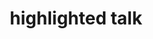 ---
  title: "highlighted talk"
  desc: "Lorem ipsum dolor sit amet, consectetur adipiscing elit. Donec ut pretium ligula. Sed non mauris vitae elit malesuada faucibus eu sed ligula."
  image: "https://placehold.co/600x600/7FEED9/000"
  order: 1
---